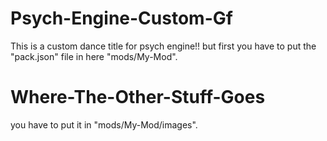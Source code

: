 # Psych-Engine-Custom-Gf
This is a custom dance title for psych engine!!
but first you have to put the "pack.json" file in here "mods/My-Mod".
# Where-The-Other-Stuff-Goes
you have to put it
in "mods/My-Mod/images".
